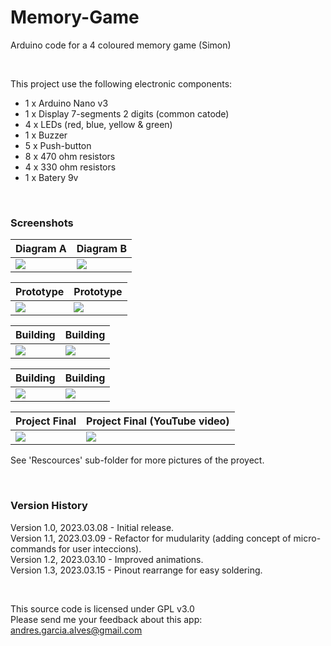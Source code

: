 # Memory-Game

Arduino code for a 4 coloured memory game (Simon) 

&nbsp;

This project use the following electronic components:
- 1 x Arduino Nano v3
- 1 x Display 7-segments 2 digits (common catode)
- 4 x LEDs (red, blue, yellow & green)
- 1 x Buzzer
- 5 x Push-button
- 8 x 470 ohm resistors
- 4 x 330 ohm resistors
- 1 x Batery 9v

&nbsp;

### Screenshots

| Diagram A                          | Diagram B                          |
|------------------------------------|------------------------------------|
| ![](Resources/Diagrams-01.jpg)  | ![](Resources/Diagrams-02.jpg)  |

| Prototype                          |  Prototype                         |
|------------------------------------|------------------------------------|
| ![](Resources/Prototype-01.jpg) | ![](Resources/05-Prototype-02.jpg) |

| Building                           |  Building                          |
|------------------------------------|------------------------------------|
| ![](Resources/Building-01.jpg)  | ![](Resources/Building-04.jpg)  |

| Building                           |  Building                          |
|------------------------------------|------------------------------------|
| ![](Resources/Building-08.jpg)  | ![](Resources/Building-09.jpg)  |

| Project Final                      | Project Final (YouTube video)      |
|------------------------------------|------------------------------------|
| ![](Resources/Building-11.jpg)  | [![](Resources/Proyect-Final.jpg)](https://youtu.be/) |

See 'Rescources' sub-folder for more pictures of the proyect.

&nbsp;

### Version History

Version 1.0, 2023.03.08 - Initial release.  
Version 1.1, 2023.03.09 - Refactor for mudularity (adding concept of micro-commands for user inteccions).  
Version 1.2, 2023.03.10 - Improved animations.  
Version 1.3, 2023.03.15 - Pinout rearrange for easy soldering.

&nbsp;

This source code is licensed under GPL v3.0  
Please send me your feedback about this app: andres.garcia.alves@gmail.com
